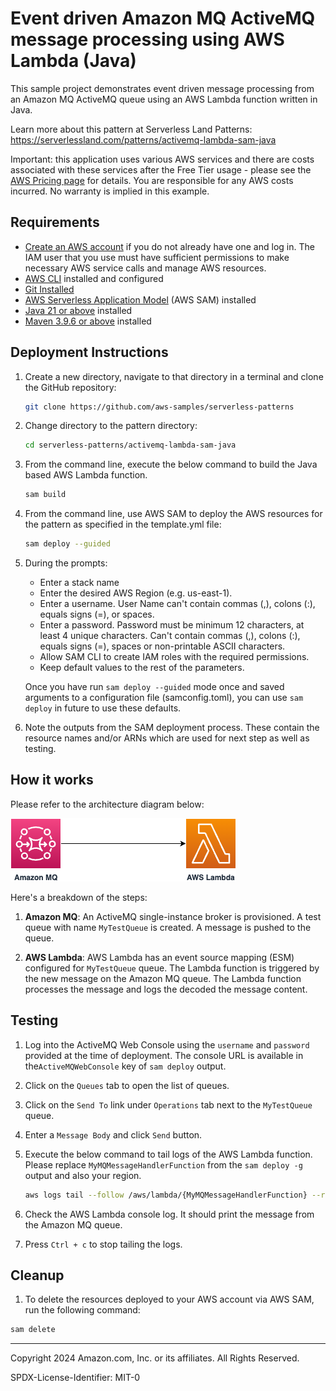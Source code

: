 # Event driven Amazon MQ ActiveMQ message processing using AWS Lambda (Java) 

This sample project demonstrates event driven message processing from an Amazon MQ ActiveMQ queue using an AWS Lambda function written in Java. 

Learn more about this pattern at Serverless Land Patterns: https://serverlessland.com/patterns/activemq-lambda-sam-java

Important: this application uses various AWS services and there are costs associated with these services after the Free Tier usage - please see the [AWS Pricing page](https://aws.amazon.com/pricing/) for details. You are responsible for any AWS costs incurred. No warranty is implied in this example.

## Requirements

- [Create an AWS account](https://portal.aws.amazon.com/gp/aws/developer/registration/index.html) if you do not already have one and log in. The IAM user that you use must have sufficient permissions to make necessary AWS service calls and manage AWS resources.
- [AWS CLI](https://docs.aws.amazon.com/cli/latest/userguide/install-cliv2.html) installed and configured
- [Git Installed](https://git-scm.com/book/en/v2/Getting-Started-Installing-Git)
- [AWS Serverless Application Model](https://docs.aws.amazon.com/serverless-application-model/latest/developerguide/serverless-sam-cli-install.html) (AWS SAM) installed
- [Java 21 or above](https://docs.aws.amazon.com/corretto/latest/corretto-21-ug/downloads-list.html) installed
- [Maven 3.9.6 or above](https://maven.apache.org/download.cgi) installed



## Deployment Instructions

1. Create a new directory, navigate to that directory in a terminal and clone the GitHub repository:
   ```bash
   git clone https://github.com/aws-samples/serverless-patterns
   ```

2. Change directory to the pattern directory:
   ```bash
   cd serverless-patterns/activemq-lambda-sam-java
   ```

3. From the command line, execute the below command to build the Java based AWS Lambda function.
   ```bash
   sam build
   ```

4. From the command line, use AWS SAM to deploy the AWS resources for the pattern as specified in the template.yml file:
   ```bash
   sam deploy --guided
   ```
4. During the prompts:

   - Enter a stack name
   - Enter the desired AWS Region (e.g. us-east-1).
   - Enter a username. User Name can't contain commas (,), colons (:), equals signs (=), or spaces.
   - Enter a password. Password must be minimum 12 characters, at least 4 unique characters. Can't contain commas (,), colons (:), equals signs (=), spaces or non-printable ASCII characters.
   - Allow SAM CLI to create IAM roles with the required permissions.
   - Keep default values to the rest of the parameters.

   Once you have run `sam deploy --guided` mode once and saved arguments to a configuration file (samconfig.toml), you can use `sam deploy` in future to use these defaults.

5. Note the outputs from the SAM deployment process. These contain the resource names and/or ARNs which are used for next step as well as testing.

## How it works

Please refer to the architecture diagram below:

![End to End Architecture](images/architecture.png)

Here's a breakdown of the steps:

1. **Amazon MQ**: An ActiveMQ single-instance broker is provisioned. A test queue with name `MyTestQueue` is created. A message is pushed to the queue.

2. **AWS Lambda**: AWS Lambda has an event source mapping (ESM)  configured for `MyTestQueue` queue. The Lambda function is triggered by the new message on the Amazon MQ queue. The Lambda function processes the message and logs the decoded the message content. 


## Testing

1. Log into the ActiveMQ Web Console using the `username` and `password` provided at the time of deployment. The console URL is available in the`ActiveMQWebConsole` key of `sam deploy` output.

2. Click on the `Queues` tab to open the list of queues.

3. Click on the `Send To` link under `Operations` tab next to the `MyTestQueue` queue. 

4. Enter a `Message Body` and click `Send` button.

5. Execute the below command to tail logs of the AWS Lambda function. Please replace `MyMQMessageHandlerFunction` from the `sam deploy -g` output and also your region. 
   ```bash
   aws logs tail --follow /aws/lambda/{MyMQMessageHandlerFunction} --region {your-region}
   ```
   
6. Check the AWS Lambda console log. It should print the message from the Amazon MQ queue.

7. Press `Ctrl + c` to stop tailing the logs.


## Cleanup

1. To delete the resources deployed to your AWS account via AWS SAM, run the following command:

```bash
sam delete
```


---

Copyright 2024 Amazon.com, Inc. or its affiliates. All Rights Reserved.

SPDX-License-Identifier: MIT-0
